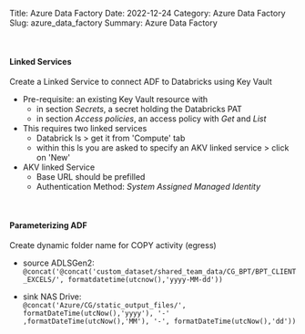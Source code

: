 Title: Azure Data Factory
Date: 2022-12-24
Category: Azure Data Factory
Slug: azure_data_factory
Summary: Azure Data Factory

<br>


#### Linked Services

Create a Linked Service to connect ADF to Databricks using Key Vault

* Pre-requisite: an existing Key Vault resource with 
    * in section *Secrets*, a secret holding the Databricks PAT 
    * in section *Access policies*, an access policy with *Get* and *List*
* This requires two linked services
  * Databrick ls > get it from 'Compute' tab
  * within this ls you are asked to specify an AKV linked service > click on 'New'
* AKV linked Service
  * Base URL should be prefilled
  * Authentication Method: *System Assigned Managed Identity*

<br>

#### Parameterizing ADF

Create dynamic folder name for COPY activity (egress)
 
* source ADLSGen2:  
  `@concat('@concat('custom_dataset/shared_team_data/CG_BPT/BPT_CLIENT_EXCELS/', formatdatetime(utcnow(),'yyyy-MM-dd'))`
    
* sink NAS Drive:   
  `@concat('Azure/CG/static_output_files/', formatDateTime(utcNow(),'yyyy'), '-' ,formatDateTime(utcNow(),'MM'), '-', formatDateTime(utcNow(),'dd'))`
